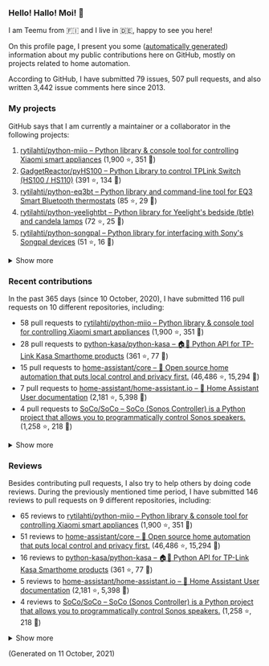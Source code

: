
<!-- {'rateLimit': {'cost': 1, 'remaining': 4998, 'resetAt': '2021-10-11T04:12:15Z'}, 'user': {'twitterUsername': None, 'createdAt': '2013-02-26T14:57:51Z', 'commitComments': {'totalCount': 36}, 'issueComments': {'totalCount': 3442}, 'issues': {'totalCount': 79}, 'pullRequests': {'totalCount': 507}, 'contributionsCollection': {'totalCommitContributions': 192, 'totalIssueContributions': 21, 'totalPullRequestContributions': 116, 'totalPullRequestReviewContributions': 146, 'totalRepositoriesWithContributedCommits': 10, 'totalRepositoriesWithContributedPullRequestReviews': 8, 'totalRepositoriesWithContributedPullRequests': 9, 'startedAt': '2020-10-10T22:00:00Z', 'endedAt': '2021-10-11T21:59:59Z', 'totalRepositoriesWithContributedIssues': 4, 'repositoryContributions': {'totalCount': 2}, 'pullRequestContributions': {'totalCount': 116}, 'pullRequestContributionsByRepository': [{'contributions': {'totalCount': 58}, 'repository': {'nameWithOwner': 'rytilahti/python-miio', 'url': 'https://github.com/rytilahti/python-miio', 'stargazerCount': 1900, 'description': 'Python library & console tool for controlling Xiaomi smart appliances', 'forkCount': 351}}, {'contributions': {'totalCount': 28}, 'repository': {'nameWithOwner': 'python-kasa/python-kasa', 'url': 'https://github.com/python-kasa/python-kasa', 'stargazerCount': 361, 'description': '🏠🤖 Python API for TP-Link Kasa Smarthome products', 'forkCount': 77}}, {'contributions': {'totalCount': 15}, 'repository': {'nameWithOwner': 'home-assistant/core', 'url': 'https://github.com/home-assistant/core', 'stargazerCount': 46486, 'description': ':house_with_garden: Open source home automation that puts local control and privacy first.', 'forkCount': 15294}}, {'contributions': {'totalCount': 7}, 'repository': {'nameWithOwner': 'home-assistant/home-assistant.io', 'url': 'https://github.com/home-assistant/home-assistant.io', 'stargazerCount': 2181, 'description': ':blue_book: Home Assistant User documentation', 'forkCount': 5398}}, {'contributions': {'totalCount': 4}, 'repository': {'nameWithOwner': 'SoCo/SoCo', 'url': 'https://github.com/SoCo/SoCo', 'stargazerCount': 1258, 'description': 'SoCo (Sonos Controller) is a Python project that allows you to programmatically control Sonos speakers.', 'forkCount': 218}}, {'contributions': {'totalCount': 1}, 'repository': {'nameWithOwner': 'StevenLooman/async_upnp_client', 'url': 'https://github.com/StevenLooman/async_upnp_client', 'stargazerCount': 24, 'description': 'Async UPnP Client for Python', 'forkCount': 17}}, {'contributions': {'totalCount': 1}, 'repository': {'nameWithOwner': 'rytilahti/homeassistant-upnp-availability', 'url': 'https://github.com/rytilahti/homeassistant-upnp-availability', 'stargazerCount': 9, 'description': 'UPnP Availability sensor for Home Assistant', 'forkCount': 4}}, {'contributions': {'totalCount': 1}, 'repository': {'nameWithOwner': 'GadgetReactor/pyHS100', 'url': 'https://github.com/GadgetReactor/pyHS100', 'stargazerCount': 391, 'description': 'Python Library to control TPLink Switch (HS100 / HS110)', 'forkCount': 134}}, {'contributions': {'totalCount': 1}, 'repository': {'nameWithOwner': 'altdesktop/python-dbus-next', 'url': 'https://github.com/altdesktop/python-dbus-next', 'stargazerCount': 113, 'description': '🚌 The next great DBus library for Python with asyncio support', 'forkCount': 33}}], 'issueContributions': {'totalCount': 21}, 'pullRequestReviewContributionsByRepository': [{'contributions': {'totalCount': 65}, 'repository': {'description': 'Python library & console tool for controlling Xiaomi smart appliances', 'nameWithOwner': 'rytilahti/python-miio', 'url': 'https://github.com/rytilahti/python-miio', 'stargazerCount': 1900, 'forkCount': 351}}, {'contributions': {'totalCount': 51}, 'repository': {'description': ':house_with_garden: Open source home automation that puts local control and privacy first.', 'nameWithOwner': 'home-assistant/core', 'url': 'https://github.com/home-assistant/core', 'stargazerCount': 46486, 'forkCount': 15294}}, {'contributions': {'totalCount': 16}, 'repository': {'description': '🏠🤖 Python API for TP-Link Kasa Smarthome products', 'nameWithOwner': 'python-kasa/python-kasa', 'url': 'https://github.com/python-kasa/python-kasa', 'stargazerCount': 361, 'forkCount': 77}}, {'contributions': {'totalCount': 5}, 'repository': {'description': ':blue_book: Home Assistant User documentation', 'nameWithOwner': 'home-assistant/home-assistant.io', 'url': 'https://github.com/home-assistant/home-assistant.io', 'stargazerCount': 2181, 'forkCount': 5398}}, {'contributions': {'totalCount': 4}, 'repository': {'description': 'SoCo (Sonos Controller) is a Python project that allows you to programmatically control Sonos speakers.', 'nameWithOwner': 'SoCo/SoCo', 'url': 'https://github.com/SoCo/SoCo', 'stargazerCount': 1258, 'forkCount': 218}}, {'contributions': {'totalCount': 3}, 'repository': {'description': 'Developers website for Home Assistant.', 'nameWithOwner': 'home-assistant/developers.home-assistant', 'url': 'https://github.com/home-assistant/developers.home-assistant', 'stargazerCount': 100, 'forkCount': 446}}, {'contributions': {'totalCount': 1}, 'repository': {'description': "Python library for interfacing with Sony's Songpal devices", 'nameWithOwner': 'rytilahti/python-songpal', 'url': 'https://github.com/rytilahti/python-songpal', 'stargazerCount': 51, 'forkCount': 16}}, {'contributions': {'totalCount': 1}, 'repository': {'description': 'Python library and command-line tool for EQ3 Smart Bluetooth thermostats', 'nameWithOwner': 'rytilahti/python-eq3bt', 'url': 'https://github.com/rytilahti/python-eq3bt', 'stargazerCount': 85, 'forkCount': 29}}]}, 'followers': {'totalCount': 116}, 'repositories': {'nodes': [{'description': 'Python library & console tool for controlling Xiaomi smart appliances', 'stargazerCount': 1900, 'name': 'python-miio', 'nameWithOwner': 'rytilahti/python-miio', 'forkCount': 351, 'url': 'https://github.com/rytilahti/python-miio'}, {'description': 'Python Library to control TPLink Switch (HS100 / HS110)', 'stargazerCount': 391, 'name': 'pyHS100', 'nameWithOwner': 'GadgetReactor/pyHS100', 'forkCount': 134, 'url': 'https://github.com/GadgetReactor/pyHS100'}, {'description': 'Python library and command-line tool for EQ3 Smart Bluetooth thermostats', 'stargazerCount': 85, 'name': 'python-eq3bt', 'nameWithOwner': 'rytilahti/python-eq3bt', 'forkCount': 29, 'url': 'https://github.com/rytilahti/python-eq3bt'}, {'description': "Python library for Yeelight's bedside (btle) and candela lamps", 'stargazerCount': 72, 'name': 'python-yeelightbt', 'nameWithOwner': 'rytilahti/python-yeelightbt', 'forkCount': 25, 'url': 'https://github.com/rytilahti/python-yeelightbt'}, {'description': "Python library for interfacing with Sony's Songpal devices", 'stargazerCount': 51, 'name': 'python-songpal', 'nameWithOwner': 'rytilahti/python-songpal', 'forkCount': 16, 'url': 'https://github.com/rytilahti/python-songpal'}, {'description': 'Control your Home Assistant media players from your desktop using MPRIS', 'stargazerCount': 12, 'name': 'homeassistant-mpris-bridge', 'nameWithOwner': 'rytilahti/homeassistant-mpris-bridge', 'forkCount': 0, 'url': 'https://github.com/rytilahti/homeassistant-mpris-bridge'}, {'description': 'Python library for accessing ubus over JSON-RPC', 'stargazerCount': 12, 'name': 'python-ubus', 'nameWithOwner': 'rytilahti/python-ubus', 'forkCount': 10, 'url': 'https://github.com/rytilahti/python-ubus'}, {'description': 'UPnP Availability sensor for Home Assistant', 'stargazerCount': 9, 'name': 'homeassistant-upnp-availability', 'nameWithOwner': 'rytilahti/homeassistant-upnp-availability', 'forkCount': 4, 'url': 'https://github.com/rytilahti/homeassistant-upnp-availability'}, {'description': 'Everything you ever wanted to know about caching resolvers but were afraid to ask', 'stargazerCount': 5, 'name': 'ripe-hackathon-dns-caching', 'nameWithOwner': 'DNS-OARC/ripe-hackathon-dns-caching', 'forkCount': 2, 'url': 'https://github.com/DNS-OARC/ripe-hackathon-dns-caching'}, {'description': 'Python interface for intel_nuc_led kernel driver', 'stargazerCount': 2, 'name': 'python-nucled', 'nameWithOwner': 'rytilahti/python-nucled', 'forkCount': 1, 'url': 'https://github.com/rytilahti/python-nucled'}, {'description': 'Login script for the internet access in the accomodation facitilities of Ruhr-Universität Bochum', 'stargazerCount': 1, 'name': 'rub-login', 'nameWithOwner': 'rytilahti/rub-login', 'forkCount': 0, 'url': 'https://github.com/rytilahti/rub-login'}, {'description': None, 'stargazerCount': 0, 'name': 'rytilahti', 'nameWithOwner': 'rytilahti/rytilahti', 'forkCount': 0, 'url': 'https://github.com/rytilahti/rytilahti'}]}, 'organizations': {'nodes': [{'url': 'https://github.com/home-assistant', 'viewerIsAMember': True, 'name': 'Home Assistant'}, {'url': 'https://github.com/python-kasa', 'viewerIsAMember': True, 'name': 'python-kasa'}]}}} -->
### Hello! Hallo! Moi! 👋

I am Teemu from 🇫🇮 and I live in 🇩🇪, happy to see you here!

On this profile page, I present you some ([automatically generated](https://github.com/rytilahti/rytilahti)) information about my public contributions here on GitHub, 
mostly on projects related to home automation.

According to GitHub, I have submitted 79 issues, 507 pull requests,
and also written 3,442 issue comments here since 2013.


### My projects

GitHub says that I am currently a maintainer or a collaborator in the following projects:

1. [rytilahti/python-miio – Python library & console tool for controlling Xiaomi smart appliances](https://github.com/rytilahti/python-miio) (1,900 ⭐️, 351 🍴)
2. [GadgetReactor/pyHS100 – Python Library to control TPLink Switch (HS100 / HS110)](https://github.com/GadgetReactor/pyHS100) (391 ⭐️, 134 🍴)
3. [rytilahti/python-eq3bt – Python library and command-line tool for EQ3 Smart Bluetooth thermostats](https://github.com/rytilahti/python-eq3bt) (85 ⭐️, 29 🍴)
4. [rytilahti/python-yeelightbt – Python library for Yeelight's bedside (btle) and candela lamps](https://github.com/rytilahti/python-yeelightbt) (72 ⭐️, 25 🍴)
5. [rytilahti/python-songpal – Python library for interfacing with Sony's Songpal devices](https://github.com/rytilahti/python-songpal) (51 ⭐️, 16 🍴)

<details><summary>Show more</summary><p>

6. [rytilahti/homeassistant-mpris-bridge – Control your Home Assistant media players from your desktop using MPRIS](https://github.com/rytilahti/homeassistant-mpris-bridge) (12 ⭐️, 0 🍴)
7. [rytilahti/python-ubus – Python library for accessing ubus over JSON-RPC](https://github.com/rytilahti/python-ubus) (12 ⭐️, 10 🍴)
8. [rytilahti/homeassistant-upnp-availability – UPnP Availability sensor for Home Assistant](https://github.com/rytilahti/homeassistant-upnp-availability) (9 ⭐️, 4 🍴)
9. [DNS-OARC/ripe-hackathon-dns-caching – Everything you ever wanted to know about caching resolvers but were afraid to ask](https://github.com/DNS-OARC/ripe-hackathon-dns-caching) (5 ⭐️, 2 🍴)
10. [rytilahti/python-nucled – Python interface for intel_nuc_led kernel driver](https://github.com/rytilahti/python-nucled) (2 ⭐️, 1 🍴)
11. [rytilahti/rub-login – Login script for the internet access in the accomodation facitilities of Ruhr-Universität Bochum](https://github.com/rytilahti/rub-login) (1 ⭐️, 0 🍴)
</p></details>

### Recent contributions

In the past 365 days (since 10 October, 2020), I have submitted 116 pull requests on 10 different repositories, including:
* 58 pull requests to [rytilahti/python-miio – Python library & console tool for controlling Xiaomi smart appliances](https://github.com/rytilahti/python-miio) (1,900 ⭐️, 351 🍴)
* 28 pull requests to [python-kasa/python-kasa – 🏠🤖 Python API for TP-Link Kasa Smarthome products](https://github.com/python-kasa/python-kasa) (361 ⭐️, 77 🍴)
* 15 pull requests to [home-assistant/core – :house_with_garden: Open source home automation that puts local control and privacy first.](https://github.com/home-assistant/core) (46,486 ⭐️, 15,294 🍴)
* 7 pull requests to [home-assistant/home-assistant.io – :blue_book: Home Assistant User documentation](https://github.com/home-assistant/home-assistant.io) (2,181 ⭐️, 5,398 🍴)
* 4 pull requests to [SoCo/SoCo – SoCo (Sonos Controller) is a Python project that allows you to programmatically control Sonos speakers.](https://github.com/SoCo/SoCo) (1,258 ⭐️, 218 🍴)

<details><summary>Show more</summary><p>

* 1 pull requests to [StevenLooman/async_upnp_client – Async UPnP Client for Python](https://github.com/StevenLooman/async_upnp_client) (24 ⭐️, 17 🍴)
* 1 pull requests to [rytilahti/homeassistant-upnp-availability – UPnP Availability sensor for Home Assistant](https://github.com/rytilahti/homeassistant-upnp-availability) (9 ⭐️, 4 🍴)
* 1 pull requests to [GadgetReactor/pyHS100 – Python Library to control TPLink Switch (HS100 / HS110)](https://github.com/GadgetReactor/pyHS100) (391 ⭐️, 134 🍴)
* 1 pull requests to [altdesktop/python-dbus-next – 🚌 The next great DBus library for Python with asyncio support](https://github.com/altdesktop/python-dbus-next) (113 ⭐️, 33 🍴)
</p></details>


### Reviews

Besides contributing pull requests, I also try to help others by doing code reviews.
During the previously mentioned time period, I have submitted 146 reviews to pull requests on 9 different repositories, including:
* 65 reviews to [rytilahti/python-miio – Python library & console tool for controlling Xiaomi smart appliances](https://github.com/rytilahti/python-miio) (1,900 ⭐️, 351 🍴)
* 51 reviews to [home-assistant/core – :house_with_garden: Open source home automation that puts local control and privacy first.](https://github.com/home-assistant/core) (46,486 ⭐️, 15,294 🍴)
* 16 reviews to [python-kasa/python-kasa – 🏠🤖 Python API for TP-Link Kasa Smarthome products](https://github.com/python-kasa/python-kasa) (361 ⭐️, 77 🍴)
* 5 reviews to [home-assistant/home-assistant.io – :blue_book: Home Assistant User documentation](https://github.com/home-assistant/home-assistant.io) (2,181 ⭐️, 5,398 🍴)
* 4 reviews to [SoCo/SoCo – SoCo (Sonos Controller) is a Python project that allows you to programmatically control Sonos speakers.](https://github.com/SoCo/SoCo) (1,258 ⭐️, 218 🍴)

<details><summary>Show more</summary><p>

* 3 reviews to [home-assistant/developers.home-assistant – Developers website for Home Assistant.](https://github.com/home-assistant/developers.home-assistant) (100 ⭐️, 446 🍴)
* 1 reviews to [rytilahti/python-songpal – Python library for interfacing with Sony's Songpal devices](https://github.com/rytilahti/python-songpal) (51 ⭐️, 16 🍴)
* 1 reviews to [rytilahti/python-eq3bt – Python library and command-line tool for EQ3 Smart Bluetooth thermostats](https://github.com/rytilahti/python-eq3bt) (85 ⭐️, 29 🍴)
</p></details>

(Generated on 11 October, 2021)
